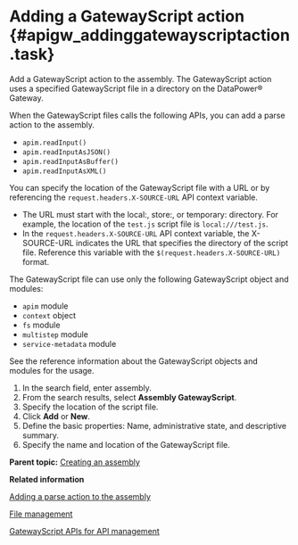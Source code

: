 # Adding a GatewayScript action {#apigw_addinggatewayscriptaction .task}

Add a GatewayScript action to the assembly. The GatewayScript action uses a specified GatewayScript file in a directory on the DataPower® Gateway.

When the GatewayScript files calls the following APIs, you can add a parse action to the assembly.

-   `apim.readInput()`
-   `apim.readInputAsJSON()`
-   `apim.readInputAsBuffer()`
-   `apim.readInputAsXML()`

You can specify the location of the GatewayScript file with a URL or by referencing the `request.headers.X-SOURCE-URL` API context variable.

-   The URL must start with the local:, store:, or temporary: directory. For example, the location of the `test.js` script file is `local:///test.js`.
-   In the `request.headers.X-SOURCE-URL` API context variable, the X-SOURCE-URL indicates the URL that specifies the directory of the script file. Reference this variable with the `$(request.headers.X-SOURCE-URL)` format.

The GatewayScript file can use only the following GatewayScript object and modules:

-   `apim` module
-   `context` object
-   `fs` module
-   `multistep` module
-   `service-metadata` module

See the reference information about the GatewayScript objects and modules for the usage.

1.   In the search field, enter assembly. 
2.   From the search results, select **Assembly GatewayScript**. 
3.   Specify the location of the script file. 
4.   Click **Add** or **New**. 
5.   Define the basic properties: Name, administrative state, and descriptive summary. 
6.   Specify the name and location of the GatewayScript file. 

**Parent topic:** [Creating an assembly](apigw_configuringassembly.md)

**Related information**  


[Adding a parse action to the assembly](apigw_addingparseaction.md)

[File management](filemanagement_directories.html)

[GatewayScript APIs for API management](apigateway_gatewayscript_general.md)

